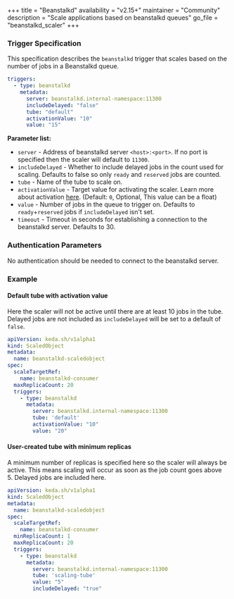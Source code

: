 +++
title = "Beanstalkd"
availability = "v2.15+"
maintainer = "Community"
description = "Scale applications based on beanstalkd queues"
go_file = "beanstalkd_scaler"
+++

### Trigger Specification

This specification describes the `beanstalkd` trigger that scales based on the number of jobs in a Beanstalkd queue.

```yaml
triggers:
  - type: beanstalkd
    metadata:
      server: beanstalkd.internal-namespace:11300
      includeDelayed: "false"
      tube: "default"
      activationValue: "10"
      value: "15"

```

**Parameter list:**

- `server` - Address of beanstalkd server `<host>:<port>`. If no port is specified then the scaler will default to `11300`.
- `includeDelayed` - Whether to include delayed jobs in the count used for scaling. Defaults to false so only `ready` and `reserved` jobs are counted.
- `tube` - Name of the tube to scale on.
- `activationValue` - Target value for activating the scaler. Learn more about activation [here](./../concepts/scaling-deployments.md#activating-and-scaling-thresholds). (Default: `0`, Optional, This value can be a float)
- `value` - Number of jobs in the queue to trigger on. Defaults to `ready`+`reserved` jobs if `includeDelayed` isn't set.
- `timeout` - Timeout in seconds for establishing a connection to the beanstalkd server. Defaults to 30.

### Authentication Parameters

No authentication should be needed to connect to the beanstalkd server.

### Example

#### Default tube with activation value

Here the scaler will not be active until there are at least 10 jobs in the tube. Delayed jobs are not included as `includeDelayed` will be set to a default of `false`.

```yaml
apiVersion: keda.sh/v1alpha1
kind: ScaledObject
metadata:
  name: beanstalkd-scaledobject
spec:
  scaleTargetRef:
    name: beanstalkd-consumer
  maxReplicaCount: 20
  triggers:
    - type: beanstalkd
      metadata:
        server: beanstalkd.internal-namespace:11300
        tube: 'default'
        activationValue: "10"
        value: "20"
```

#### User-created tube with minimum replicas

A minimum number of replicas is specified here so the scaler will always be active. This means scaling will occur as soon as the job count goes above 5. Delayed jobs are included here.

```yaml
apiVersion: keda.sh/v1alpha1
kind: ScaledObject
metadata:
  name: beanstalkd-scaledobject
spec:
  scaleTargetRef:
    name: beanstalkd-consumer
  minReplicaCount: 1
  maxReplicaCount: 20
  triggers:
    - type: beanstalkd
      metadata:
        server: beanstalkd.internal-namespace:11300
        tube: 'scaling-tube'
        value: "5"
        includeDelayed: "true"
```
